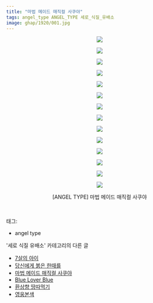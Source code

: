 ```yaml
---
title: "마법 메이드 매직컬 사쿠야"
tags: angel_type ANGEL_TYPE 세로_식질_유배소
image: ghap/1920/001.jpg
---
```

<div class="article">
<p style="text-align: center; clear: none; float: none;"><img src="{{ site.nasurl }}/ghap/1920/001.jpg"/></p>
<p style="text-align: center; clear: none; float: none;"><img src="{{ site.nasurl }}/ghap/1920/002.jpg"/></p>
<p style="text-align: center; clear: none; float: none;"><img src="{{ site.nasurl }}/ghap/1920/003.jpg"/></p>
<p style="text-align: center; clear: none; float: none;"><img src="{{ site.nasurl }}/ghap/1920/004.jpg"/></p>
<p style="text-align: center; clear: none; float: none;"><img src="{{ site.nasurl }}/ghap/1920/005.jpg"/></p>
<p style="text-align: center; clear: none; float: none;"><img src="{{ site.nasurl }}/ghap/1920/006.jpg"/></p>
<p style="text-align: center; clear: none; float: none;"><img src="{{ site.nasurl }}/ghap/1920/007.jpg"/></p>
<p style="text-align: center; clear: none; float: none;"><img src="{{ site.nasurl }}/ghap/1920/008.jpg"/></p>
<p style="text-align: center; clear: none; float: none;"><img src="{{ site.nasurl }}/ghap/1920/009.jpg"/></p>
<p style="text-align: center; clear: none; float: none;"><img src="{{ site.nasurl }}/ghap/1920/010.jpg"/></p>
<p style="text-align: center; clear: none; float: none;"><img src="{{ site.nasurl }}/ghap/1920/011.jpg"/></p>
<p style="text-align: center; clear: none; float: none;"><img src="{{ site.nasurl }}/ghap/1920/012.jpg"/></p>
<p style="text-align: center; clear: none; float: none;"><img src="{{ site.nasurl }}/ghap/1920/013.jpg"/></p>
<p style="text-align: center; clear: none; float: none;"><img src="{{ site.nasurl }}/ghap/1920/014.jpg"/></p>
<p style="text-align: center; clear: none; float: none;">[ANGEL TYPE] 마법 메이드 매직컬 사쿠야</p>
<p><br/></p>
</div><div class="tagTrail">
<p>태그: </p>
<ul>
<li>angel type</li>
</ul>
</div><div class="another">
<p>'세로 식질 유배소' 카테고리의 다른 글</p>
<ul>
<li><a href="/2016-09-12-ghap_2130">7살의 아이</a></li>
<li><a href="/2016-09-04-ghap_1996">당신에게 붉은 한때를</a></li>
<li><a href="/2016-08-30-ghap_1920">마법 메이드 매직컬 사쿠야</a></li>
<li><a href="/2016-08-27-ghap_1860">Blue Lover Blue</a></li>
<li><a href="/2016-08-26-ghap_1850">환상향 땅따먹기</a></li>
<li><a href="/2016-08-23-ghap_1794">영웅본색</a></li>
</ul>
</div><div class="cb_module cb_fluid">
<div class="cb_wrt cb_profile">
</div><!-- commentList close -->
</div>